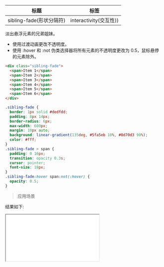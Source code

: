 | 标题                     | 标签                   |
| ------------------------ | ---------------------- |
| sibling-fade(形状分隔符) | interactivity(交互性)) |

淡出悬浮元素的兄弟姐妹。

- 使用过渡动画更改不透明度。
- 使用 :hover 和 :not 伪类选择器将所有元素的不透明度更改为 0.5，鼠标悬停的元素除外。

```html
<div class="sibling-fade">
  <span>Item 1</span>
  <span>Item 2</span>
  <span>Item 3</span>
  <span>Item 4</span>
  <span>Item 5</span>
  <span>Item 6</span>
</div>
```

```css
.sibling-fade {
  border: 1px solid #dedfdd;
  padding: 8px 14px;
  border-radius: 6px;
  max-width: 600px;
  margin: 10px auto;
  background: linear-gradient(135deg, #5fa5eb 10%, #0d70d3 90%);
  color: #fff;
}
.sibling-fade > span {
  padding: 0 16px;
  transition: opacity 0.3s;
  cursor: pointer;
  font-size: 18px;
}
.sibling-fade:hover span:not(:hover) {
  opacity: 0.5;
}
```

> 应用场景

<div class="code-editor" data-url="codes/css/html/sibling-fade.html" data-language="html"></div>

结果如下:

<iframe src="codes/css/html/sibling-fade.html"></iframe>
